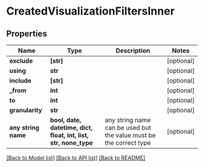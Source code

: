 # CreatedVisualizationFiltersInner


## Properties
Name | Type | Description | Notes
------------ | ------------- | ------------- | -------------
**exclude** | **[str]** |  | [optional] 
**using** | **str** |  | [optional] 
**include** | **[str]** |  | [optional] 
**_from** | **int** |  | [optional] 
**to** | **int** |  | [optional] 
**granularity** | **str** |  | [optional] 
**any string name** | **bool, date, datetime, dict, float, int, list, str, none_type** | any string name can be used but the value must be the correct type | [optional]

[[Back to Model list]](../README.md#documentation-for-models) [[Back to API list]](../README.md#documentation-for-api-endpoints) [[Back to README]](../README.md)


